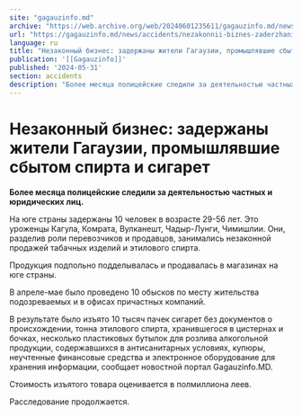```yaml
---
site: "gagauzinfo.md"
archive: "https://web.archive.org/web/20240601235611/gagauzinfo.md/news/accidents/nezakonnii-biznes-zaderzhani-zhiteli-gagauzii-promishlyavshie-sbitom-spirta-i-sigaret"
url: "https://gagauzinfo.md/news/accidents/nezakonnii-biznes-zaderzhani-zhiteli-gagauzii-promishlyavshie-sbitom-spirta-i-sigaret"
language: ru
title: "Незаконный бизнес: задержаны жители Гагаузии, промышлявшие сбытом спирта и сигарет"
publication: '[[Gagauzinfo]]'
published: '2024-05-31'
section: accidents
description: "Более месяца полицейские следили за деятельностью частных и юридических лиц."
---
```


# Незаконный бизнес: задержаны жители Гагаузии, промышлявшие сбытом спирта и сигарет

**Более месяца полицейские следили за деятельностью частных и юридических лиц.**

На юге страны задержаны 10 человек в возрасте 29-56 лет. Это уроженцы Кагула, Комрата, Вулканешт, Чадыр-Лунги, Чимишлии. Они, разделив роли перевозчиков и продавцов, занимались незаконной продажей табачных изделий и этилового спирта.

Продукция подпольно подделывалась и продавалась в магазинах на юге страны.

В апреле-мае было проведено 10 обысков по месту жительства подозреваемых и в офисах причастных компаний.

В результате было изъято 10 тысяч пачек сигарет без документов о происхождении, тонна этилового спирта, хранившегося в цистернах и бочках, несколько пластиковых бутылок для розлива алкогольной продукции, содержавшихся в антисанитарных условиях, купюры, неучтенные финансовые средства и электронное оборудование для хранения информации, сообщает новостной портал Gagauzinfo.MD.

Стоимость изъятого товара оценивается в полмиллиона леев.

Расследование продолжается.